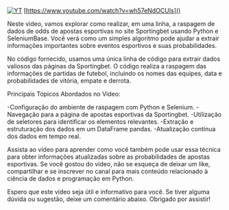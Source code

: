 
[![YT](https://i.ytimg.com/vi/wh57eNdOCUI/maxresdefault.jpg)](https://www.youtube.com/watch?v=wh57eNdOCUI)
[https://www.youtube.com/watch?v=wh57eNdOCUIs]()

Neste vídeo, vamos explorar como realizar, em uma linha, a raspagem de dados de odds de apostas esportivas no site Sportingbet usando Python e SeleniumBase. Você verá como um simples algoritmo pode ajudar a extrair informações importantes sobre eventos esportivos e suas probabilidades.

No código fornecido, usamos uma única linha de código para extrair dados valiosos das páginas da Sportingbet. O código realiza a raspagem das informações de partidas de futebol, incluindo os nomes das equipes, data e probabilidades de vitória, empate e derrota.

Principais Tópicos Abordados no Vídeo:

-Configuração do ambiente de raspagem com Python e Selenium.
-Navegação para a página de apostas esportivas da Sportingbet.
-Utilização de seletores para identificar os elementos relevantes.
-Extração e estruturação dos dados em um DataFrame pandas.
-Atualização contínua dos dados em tempo real.

Assista ao vídeo para aprender como você também pode usar essa técnica para obter informações atualizadas sobre as probabilidades de apostas esportivas. Se você gostou do vídeo, não se esqueça de deixar um like, compartilhar e se inscrever no canal para mais conteúdo relacionado à ciência de dados e programação em Python.


Espero que este vídeo seja útil e informativo para você. Se tiver alguma dúvida ou sugestão, deixe um comentário abaixo. Obrigado por assistir!
